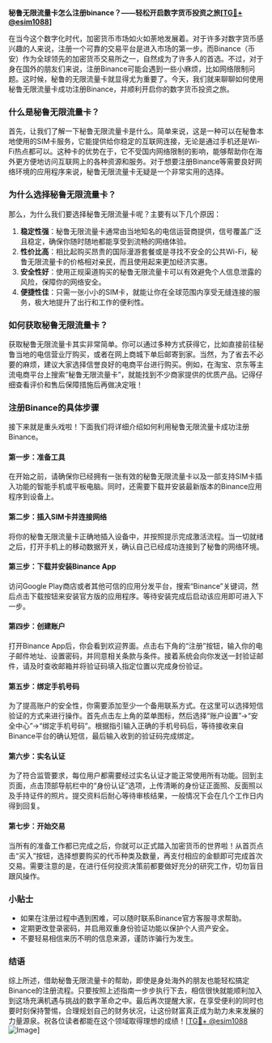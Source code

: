 **秘鲁无限流量卡怎么注册binance？——轻松开启数字货币投资之旅[[TG💪+ @esim1088](https://t.me/s/esim1088)]**

在当今这个数字化时代，加密货币市场如火如荼地发展着。对于许多对数字货币感兴趣的人来说，注册一个可靠的交易平台是进入市场的第一步。而Binance（币安）作为全球领先的加密货币交易所之一，自然成为了许多人的首选。不过，对于身在国外的朋友们来说，注册Binance可能会遇到一些小麻烦，比如网络限制问题。这时候，秘鲁的无限流量卡就显得尤为重要了。今天，我们就来聊聊如何使用秘鲁无限流量卡成功注册Binance，并顺利开启你的数字货币投资之旅。

### 什么是秘鲁无限流量卡？

首先，让我们了解一下秘鲁无限流量卡是什么。简单来说，这是一种可以在秘鲁本地使用的SIM卡服务，它能提供给你稳定的互联网连接，无论是通过手机还是Wi-Fi热点都可以。这种卡的优势在于，它不受国内网络限制的影响，能够帮助你在海外更方便地访问互联网上的各种资源和服务。对于想要注册Binance等需要良好网络环境的应用程序来说，秘鲁无限流量卡无疑是一个非常实用的选择。

### 为什么选择秘鲁无限流量卡？

那么，为什么我们要选择秘鲁无限流量卡呢？主要有以下几个原因：

1. **稳定性强**：秘鲁无限流量卡通常由当地知名的电信运营商提供，信号覆盖广泛且稳定，确保你随时随地都能享受到流畅的网络体验。
2. **性价比高**：相比起购买昂贵的国际漫游套餐或是寻找不安全的公共Wi-Fi，秘鲁无限流量卡的价格相对亲民，而且使用起来更加经济实惠。
3. **安全性好**：使用正规渠道购买的秘鲁无限流量卡可以有效避免个人信息泄露的风险，保障你的网络安全。
4. **便捷性佳**：只需一张小小的SIM卡，就能让你在全球范围内享受无缝连接的服务，极大地提升了出行和工作的便利性。

### 如何获取秘鲁无限流量卡？

获取秘鲁无限流量卡其实非常简单。你可以通过多种方式获得它，比如直接前往秘鲁当地的电信营业厅购买，或者在网上商城下单后邮寄到家。当然，为了省去不必要的麻烦，建议大家选择信誉良好的电商平台进行购买。例如，在淘宝、京东等主流电商平台上搜索“秘鲁无限流量卡”，就能找到不少商家提供的优质产品。记得仔细查看评价和售后保障措施后再做决定哦！

### 注册Binance的具体步骤

接下来就是重头戏啦！下面我们将详细介绍如何利用秘鲁无限流量卡成功注册Binance。

#### 第一步：准备工具
在开始之前，请确保你已经拥有一张有效的秘鲁无限流量卡以及一部支持SIM卡插入功能的智能手机或平板电脑。同时，还需要下载并安装最新版本的Binance应用程序到设备上。

#### 第二步：插入SIM卡并连接网络
将你的秘鲁无限流量卡正确地插入设备中，并按照提示完成激活流程。当一切就绪之后，打开手机上的移动数据开关，确认自己已经成功连接到了秘鲁的网络环境。

#### 第三步：下载并安装Binance App
访问Google Play商店或者其他可信的应用分发平台，搜索“Binance”关键词，然后点击下载按钮来安装官方版的应用程序。等待安装完成后启动该应用即可进入下一步。

#### 第四步：创建账户
打开Binance App后，你会看到欢迎界面。点击右下角的“注册”按钮，输入你的电子邮件地址、设置密码，并同意相关条款与条件。接着系统会向你发送一封验证邮件，请及时查收邮箱并将验证码填入指定位置以完成身份验证。

#### 第五步：绑定手机号码
为了提高账户的安全性，你需要添加至少一个备用联系方式。在这里可以选择短信验证的方式来进行操作。首先点击左上角的菜单图标，然后选择“账户设置”->“安全中心”->“绑定手机号码”。根据指引输入正确的手机号码后，等待接收来自Binance平台的确认短信，最后输入收到的验证码完成绑定。

#### 第六步：实名认证
为了符合监管要求，每位用户都需要经过实名认证才能正常使用所有功能。回到主页面，点击顶部导航栏中的“身份认证”选项，上传清晰的身份证正面照、反面照以及手持证件的照片。提交资料后耐心等待审核结果，一般情况下会在几个工作日内得到回复。

#### 第七步：开始交易
当所有的准备工作都已完成之后，你就可以正式踏入加密货币的世界啦！从首页点击“买入”按钮，选择想要购买的代币种类及数量，再支付相应的金额即可完成首次交易。需要注意的是，在进行任何投资决策前都要做好充分的研究工作，切勿盲目跟风操作。

### 小贴士
- 如果在注册过程中遇到困难，可以随时联系Binance官方客服寻求帮助。
- 定期更改登录密码，并启用双重身份验证功能以保护个人资产安全。
- 不要轻易相信来历不明的信息来源，谨防诈骗行为发生。

### 结语

综上所述，借助秘鲁无限流量卡的帮助，即使是身处海外的朋友也能轻松搞定Binance的注册流程。只要按照上述指南一步步执行下去，相信很快就能顺利加入到这场充满机遇与挑战的数字革命之中。最后再次提醒大家，在享受便利的同时也要时刻保持警惕，合理规划自己的财务状况，让这份财富真正成为助力未来发展的力量源泉。祝各位读者都能在这个领域取得理想的成绩！[[TG💪+ @esim1088](https://t.me/s/esim1088) ![Image](https://i.postimg.cc/4NQfJmqS/Snipaste-2025-05-13-00-14-12.png)]